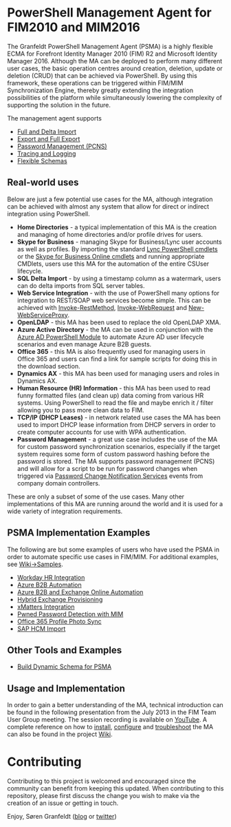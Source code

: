 # PowerShell Management Agent for FIM2010 and MIM2016
The Granfeldt PowerShell Management Agent (PSMA) is a highly flexible ECMA for Forefront Identity Manager 2010 (FIM) R2 and Microsoft Identity Manager 2016. Although the MA can be deployed to perform many different user cases, the basic operation centres around creation, deletion, update or deletion (CRUD) that can be achieved via PowerShell. By using this framework, these operations can be triggered within FIM/MIM Synchronization Engine, thereby greatly extending the integration possibilities of the platform while simultaneously lowering the complexity of supporting the solution in the future.

The management agent supports
* [Full and Delta Import](https://github.com/sorengranfeldt/psma/wiki/Import)
* [Export and Full Export](https://github.com/sorengranfeldt/psma/wiki/Export)
* [Password Management (PCNS)](https://github.com/sorengranfeldt/psma/wiki/PasswordManagement)
* [Tracing and Logging](https://github.com/sorengranfeldt/psma/wiki/Logging)
* [Flexible Schemas](https://github.com/sorengranfeldt/psma/wiki/Schema)

## Real-world uses
Below are just a few potential use cases for the MA, although integration can be achieved with almost any system that allow for direct or indirect integration using PowerShell. 

* **Home Directories** - a typical implementation of this MA is the creation and managing of home directories and/or profile drives for users.
* **Skype for Business** - managing Skype for Business/Lync user accounts as well as profiles. By importing the standard [Lync PowerShell cmdlets](https://docs.microsoft.com/en-us/lyncserver/lync-server-2013-lync-server-cmdlets-by-category) or the [Skype for Business Online cmdlets](https://docs.microsoft.com/en-us/office365/enterprise/powershell/manage-skype-for-business-online-with-office-365-powershell) and running appropriate CMDlets, users use this MA for the automation of the entire CSUser lifecycle.
* **SQL Delta Import** - by using a timestamp column as a watermark, users can do delta imports from SQL server tables.
* **Web Service Integration** - with the use of PowerShell many options for integration to REST/SOAP web services become simple. This can be achieved with [Invoke-RestMethod](https://docs.microsoft.com/en-us/powershell/module/microsoft.powershell.utility/invoke-restmethod?view=powershell-6), [Invoke-WebRequest](https://docs.microsoft.com/en-us/powershell/module/microsoft.powershell.utility/invoke-webrequest?view=powershell-6) and [New-WebServiceProxy](https://docs.microsoft.com/en-us/powershell/module/microsoft.powershell.management/new-webserviceproxy?view=powershell-5.1).
* **OpenLDAP** - this MA has been used to replace the old OpenLDAP XMA.
* **Azure Active Directory** - the MA can be used in conjunction with the [Azure AD PowerShell Module](https://docs.microsoft.com/en-us/powershell/azure/active-directory/install-adv2?view=azureadps-2.0) to automate Azure AD user lifecycle scenarios and even manage Azure B2B guests.
* **Office 365** - this MA is also frequently used for managing users in Office 365 and users can find a link for sample scripts for doing this in the download section.
* **Dynamics AX** - this MA has been used for managing users and roles in Dynamics AX.
* **Human Resource (HR) Information** - this MA has been used to read funny formatted files (and clean up) data coming from various HR systems. Using PowerShell to read the file and maybe enrich it / filter allowing you to pass more clean data to FIM.
* **TCP/IP (DHCP Leases)** - in network related use cases the MA has been used to import DHCP lease information from DHCP servers in order to create computer accounts for use with WPA authentication.
* **Password Management** - a great use case includes the use of the MA for custom password synchronization scenarios, especially if the target system requires some form of custom password hashing before the password is stored. The MA supports password management (PCNS) and will allow for a script to be run for password changes when triggered via [Password Change Notification Services](https://www.microsoft.com/en-za/download/details.aspx?id=19495) events from company domain controllers.

These are only a subset of some of the use cases. Many other implementations of this MA are running around the world and it is used for a wide variety of integration requirements.

## PSMA Implementation Examples
The following are but some examples of users who have used the PSMA in order to automate specific use cases in FIM/MIM. For additional examples, see [Wiki->Samples](https://github.com/sorengranfeldt/psma/wiki/Samples).

* [Workday HR Integration](https://blog.darrenjrobinson.com/building-a-microsoft-identity-manager-powershell-management-agent-for-workday-hr/) 
* [Azure B2B Automation](https://blog.darrenjrobinson.com/automating-azure-ad-b2b-guest-invitations-using-microsoft-identity-manager/)
* [Azure B2B and Exchange Online Automation](https://github.com/puttyq/mim.psma.azureb2b)
* [Hybrid Exchange Provisioning](https://blog.darrenjrobinson.com/provisioning-hybrid-exchangeexchange-online-mailboxes-with-microsoft-identity-manager/)
* [xMatters Integration](https://blog.darrenjrobinson.com/building-a-fimmim-management-agent-for-xmatters/)
* [Pwned Password Detection with MIM](https://blog.darrenjrobinson.com/updated-identifying-active-directory-users-with-pwned-passwords-using-microsoftforefront-identity-manager/)
* [Office 365 Profile Photo Sync](https://blog.darrenjrobinson.com/how-to-synchronize-users-active-directoryazure-active-directory-photo-using-microsoft-identity-manager/)
* [SAP HCM Import](https://www.puttyq.com/sap-integration-using-powershell-part-1/)

## Other Tools and Examples

* [Build Dynamic Schema for PSMA](https://blog.darrenjrobinson.com/automate-the-generation-of-a-granfeldt-powershell-management-agent-schema-definition-file/)

## Usage and Implementation

In order to gain a better understanding of the MA, technical introduction can be found in the following presentation from the July 2013 in the FIM Team User Group meeting. The session recording is available on [YouTube](https://www.youtube.com/watch?v=28jKaLbnTa8). A complete reference on how to [install](https://github.com/sorengranfeldt/psma/wiki/Installing), [configure](https://github.com/sorengranfeldt/psma/wiki/Configuring) and [troubleshoot](https://github.com/sorengranfeldt/psma/wiki/Troubleshooting) the MA can also be found in the project [Wiki](https://github.com/sorengranfeldt/psma/wiki).

# Contributing

Contributing to this project is welcomed and encouraged since the community can benefit from keeping this updated. When contributing to this repository, please first discuss the change you wish to make via the creation of an issue or getting in touch.

Enjoy, Søren Granfeldt ([blog](http://blog.goverco.com) or [twitter](https://twitter.com/MrGranfeldt))
